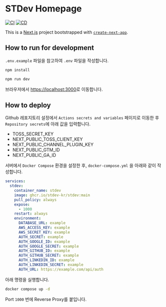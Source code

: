 # STDev Homepage

[![CI](https://github.com/stdev-kr/stdev/actions/workflows/ci.yml/badge.svg)](https://github.com/stdev-kr/stdev/actions/workflows/ci.yml)
[![CD](https://github.com/stdev-kr/stdev/actions/workflows/cd.yml/badge.svg)](https://github.com/stdev-kr/stdev/actions/workflows/cd.yml)

This is a [Next.js](https://nextjs.org) project bootstrapped with [`create-next-app`](https://nextjs.org/docs/app/api-reference/cli/create-next-app).

## How to run for development

`.env.example` 파일을 참고하여 `.env` 파일을 작성합니다.

```bash
npm install
```

```bash
npm run dev
```

브라우저에서 [https://localhost:3000](https://localhost:3000)로 이동합니다.

## How to deploy

Github 레포지토리 설정에서 `Actions secrets and variables` 페이지로 이동한 후 `Repository secrets`에 아래 값을 입력합니다.

- TOSS_SECRET_KEY
- NEXT_PUBLIC_TOSS_CLIENT_KEY
- NEXT_PUBLIC_CHANNEL_PLUGIN_KEY
- NEXT_PUBLIC_GTM_ID
- NEXT_PUBLIC_GA_ID

서버에서 `Docker Compose` 환경을 설정한 후, `docker-compose.yml` 을 아래와 같이 작성합니다.

```yml
services:
  stdev:
    container_name: stdev
    image: ghcr.io/stdev-kr/stdev:main
    pull_policy: always
    expose:
      - 1000
    restart: always
    environment:
      DATABASE_URL: example
      AWS_ACCESS_KEY: example
      AWS_SECRET_KEY: example
      AUTH_SECRET: example
      AUTH_GOOGLE_ID: example
      AUTH_GOOGLE_SECRET: example
      AUTH_GITHUB_ID: example
      AUTH_GITHUB_SECRET: example
      AUTH_LINKEDIN_ID: example
      AUTH_LINKEDIN_SECRET: example
      AUTH_URL: https://example.com/api/auth
```

아래 명령을 실행합니다.

```bash
docker compose up -d
```

Port `1000` 번에 Reverse Proxy를 붙입니다.
